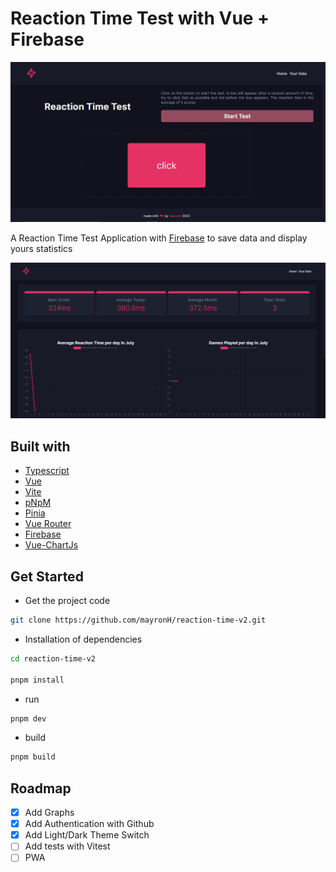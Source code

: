 # Reaction Time Test with Vue + Firebase

![Screenshot Home](home.png)

A Reaction Time Test Application with [Firebase](https://firebase.google.com/) to save data and display yours statistics

![Screenshot Charts](charts.png)

## Built with

- [Typescript](https://www.typescriptlang.org/)
- [Vue](https://vuejs.org/)
- [Vite](https://vitejs.dev/)
- [pNpM](https://pnpm.io/)
- [Pinia](https://pinia.vuejs.org/)
- [Vue Router](https://router.vuejs.org/)
- [Firebase](https://firebase.google.com/)
- [Vue-ChartJs](https://vue-chartjs.org/)

## Get Started

- Get the project code

```bash
git clone https://github.com/mayronH/reaction-time-v2.git
```

- Installation of dependencies

```bash
cd reaction-time-v2

pnpm install

```

- run

```bash
pnpm dev
```

- build

```bash
pnpm build
```

## Roadmap

- [x] Add Graphs
- [x] Add Authentication with Github
- [x] Add Light/Dark Theme Switch
- [ ] Add tests with Vitest
- [ ] PWA